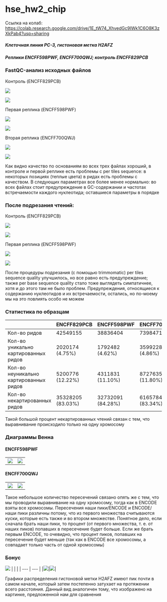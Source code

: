 # hse_hw2_chip

Ссылка на колаб: https://colab.research.google.com/drive/1E_tW74_XhvedGc9IWk1C6O8K3zXkPab4?usp=sharing

##### Клеточная линия PC-3, гистоновая метка H2AFZ 

##### Реплики ENCFF598PWF, ENCFF700QWJ; контроль ENCFF829PCB

### FastQC-анализ исходных файлов

Контроль (ENCFF829PCB)

![](https://github.com/kolbunovaa/images/blob/main/PCB1.png)

![](https://github.com/kolbunovaa/images/blob/main/PCB2.png)

Первая реплика (ENCFF598PWF)

![](https://github.com/kolbunovaa/images/blob/main/PWF1.png)

![](https://github.com/kolbunovaa/images/blob/main/PWF2.png)

Вторая реплика (ENCFF700QWJ)

![](https://github.com/kolbunovaa/images/blob/main/QWJ1.png)

![](https://github.com/kolbunovaa/images/blob/main/QWJ2.png)

Как видно качество по основаниям во всех трех файлах хороший, в контроле и первой реплике есть проблемы с per tiles sequence: в некоторых позициях (теплые цвета) в ридах есть проблемы с качеством. В следующих параметрах все более менее нормально: во всех файлах стоит предупреждение в GC-содержании и частотах встречаемости каждого нуклеотида; оставшиеся параметры в порядке

### После подрезания чтений:
Контроль (ENCFF829PCB)

![](https://github.com/kolbunovaa/images/blob/main/PCB_trimm1.png)

![](https://github.com/kolbunovaa/images/blob/main/PCB_trimm2.png)

Первая реплика (ENCFF598PWF)

![](https://github.com/kolbunovaa/images/blob/main/PWF_trimm1.png)

![](https://github.com/kolbunovaa/images/blob/main/PWF_trimm2.png)

После процедуры подрезания (с помощью trimmomatic) per tiles sequence quality улучшилось, но все равно есть предупреждение; также рer base sequence quality стало тоже выглядеть симпатичнее, хотя и до этого там не было проблем. Предупреждения, относящиеся к содержанию нуклеотидов и их встречаемости, остались, но по-моему мы на это повлиять особо не можем

### Статистика по образцам
|  | ENCFF829PCB | ENCFF598PWF | ENCFF700QWJ |
| --- | --- | --- | --- |
|Кол-во ридов |42549155|38836404|73984712|
|Кол-во уникально картированных ридов|2020174 (4.75%)|1792482 (4.62%)|3599228 (4.86%)|
|Кол-во неуникально картированных ридов|5200776 (12.22%)|4311831 (11.10%)|8727635 (11.80%)|
|Кол-во некартированных ридов|35328205 (83.03%)|32732091 (84.28%) |61657849 (83.34%) |

Такой большой процент некартированных чтений связан с тем, что выравнивание происходило только на одну хромосому

### Диаграммы Венна
#### ENCFF598PWF
|  |  |
| --- | --- |
|![](https://github.com/kolbunovaa/images/blob/main/PWF_peak1.png)|![](https://github.com/kolbunovaa/images/blob/main/PWF_peak2.png)|

#### ENCFF700QWJ
|  |  |
| --- | --- |
|![](https://github.com/kolbunovaa/images/blob/main/QWJ_peak1.png)|![](https://github.com/kolbunovaa/images/blob/main/QWJ_peak2.png)|

Такое небольшое количество пересечений связано опять же с тем, что мы проводили выравнивание на одну хромосому, тогда как в ENCODE взяты все хромосомы. Пересечения наши пики/ENCODE и ENCODE/наши пики различны потому, что из первого множества считываются куски, которые есть также и во втором множестве. Понятное дело, если сначала брать наши пики, то процент (от первого множества, т. е. от наших пиков) попавших в пересечение будет больше. Если же брать первым ENCODE, то очевидно, что процент пиков, попавших на пересечение будет меньше (так как в ENCODE все хромосомы, а совпадает только часть от одной хромосомы)

### Бонус
![](https://github.com/kolbunovaa/images/blob/main/h2afz.png)
|  |  |
| --- | --- |
|![](https://github.com/kolbunovaa/images/blob/main/result.png)|![](https://github.com/kolbunovaa/images/blob/main/result2.png)|

Графики распределения гистоновой метки H2AFZ имеют пик почти в самом начале, который затем постепенно затухает на протяжении всего расстояния. Данный вид аналогичен тому, что изображено на картинке, предложенной нам для сравнения


